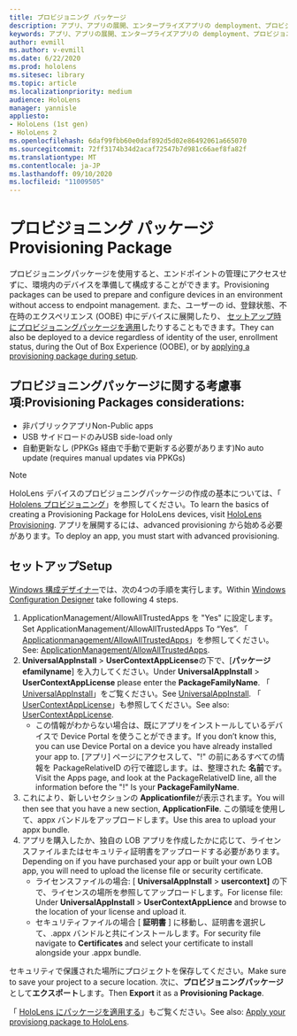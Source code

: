 ```yaml
---
title: プロビジョニング パッケージ
description: アプリ、アプリの展開、エンタープライズアプリの demployment、プロビジョニング
keywords: アプリ、アプリの展開、エンタープライズアプリの demployment、プロビジョニング
author: evmill
ms.author: v-evmill
ms.date: 6/22/2020
ms.prod: hololens
ms.sitesec: library
ms.topic: article
ms.localizationpriority: medium
audience: HoloLens
manager: yannisle
appliesto:
- HoloLens (1st gen)
- HoloLens 2
ms.openlocfilehash: 6daf99fbb60e0daf892d5d02e86492061a665070
ms.sourcegitcommit: 72ff3174b34d2acaf72547b7d981c66aef8fa82f
ms.translationtype: MT
ms.contentlocale: ja-JP
ms.lasthandoff: 09/10/2020
ms.locfileid: "11009505"
---
```

# <span data-ttu-id="67a34-104">プロビジョニング パッケージ</span><span class="sxs-lookup"><span data-stu-id="67a34-104">Provisioning Package</span></span>

<span data-ttu-id="67a34-105">プロビジョニングパッケージを使用すると、エンドポイントの管理にアクセスせずに、環境内のデバイスを準備して構成することができます。</span><span class="sxs-lookup"><span data-stu-id="67a34-105">Provisioning packages can be used to prepare and configure devices in an environment without access to endpoint management.</span></span> <span data-ttu-id="67a34-106">また、ユーザーの id、登録状態、不在時のエクスペリエンス (OOBE) 中にデバイスに展開したり、 [セットアップ時にプロビジョニングパッケージを適用](https://docs.microsoft.com/hololens/hololens-provisioning##apply-a-provisioning-package-to-hololens-during-setup)したりすることもできます。</span><span class="sxs-lookup"><span data-stu-id="67a34-106">They can also be deployed to a device regardless of identity of the user, enrollment status, during the Out of Box Experience (OOBE), or by [applying a provisioning package during setup](https://docs.microsoft.com/hololens/hololens-provisioning##apply-a-provisioning-package-to-hololens-during-setup).</span></span>

## <span data-ttu-id="67a34-107">プロビジョニングパッケージに関する考慮事項:</span><span class="sxs-lookup"><span data-stu-id="67a34-107">Provisioning Packages considerations:</span></span>
* <span data-ttu-id="67a34-108">非パブリックアプリ</span><span class="sxs-lookup"><span data-stu-id="67a34-108">Non-Public apps</span></span>
* <span data-ttu-id="67a34-109">USB サイドロードのみ</span><span class="sxs-lookup"><span data-stu-id="67a34-109">USB side-load only</span></span>
* <span data-ttu-id="67a34-110">自動更新なし (PPKGs 経由で手動で更新する必要があります)</span><span class="sxs-lookup"><span data-stu-id="67a34-110">No auto update (requires manual updates via PPKGs)</span></span>

> [!NOTE] 
> <span data-ttu-id="67a34-111">HoloLens デバイスのプロビジョニングパッケージの作成の基本については、「 [Hololens プロビジョニング](https://docs.microsoft.com/hololens/hololens-provisioning)」を参照してください。</span><span class="sxs-lookup"><span data-stu-id="67a34-111">To learn the basics of creating a Provisioning Package for HoloLens devices, visit [HoloLens Provisioning](https://docs.microsoft.com/hololens/hololens-provisioning).</span></span> <span data-ttu-id="67a34-112">アプリを展開するには、advanced provisioning から始める必要があります。</span><span class="sxs-lookup"><span data-stu-id="67a34-112">To deploy an app, you must start with advanced provisioning.</span></span> 

## <span data-ttu-id="67a34-113">セットアップ</span><span class="sxs-lookup"><span data-stu-id="67a34-113">Setup</span></span>

<span data-ttu-id="67a34-114">[Windows 構成デザイナー](https://www.microsoft.com/store/productId/9NBLGGH4TX22)では、次の4つの手順を実行します。</span><span class="sxs-lookup"><span data-stu-id="67a34-114">Within [Windows Configuration Designer](https://www.microsoft.com/store/productId/9NBLGGH4TX22) take following 4 steps.</span></span>

1. <span data-ttu-id="67a34-115">ApplicationManagement/AllowAllTrustedApps を "Yes" に設定します。</span><span class="sxs-lookup"><span data-stu-id="67a34-115">Set ApplicationManagement/AllowAllTrustedApps To “Yes”.</span></span> <span data-ttu-id="67a34-116">「 [Applicationmanagement/AllowAllTrustedApps](https://docs.microsoft.com/windows/client-management/mdm/policy-csp-applicationmanagement#applicationmanagement-allowalltrustedapps)」を参照してください。</span><span class="sxs-lookup"><span data-stu-id="67a34-116">See: [ApplicationManagement/AllowAllTrustedApps](https://docs.microsoft.com/windows/client-management/mdm/policy-csp-applicationmanagement#applicationmanagement-allowalltrustedapps).</span></span>
2. <span data-ttu-id="67a34-117">**UniversalAppInstall**  >  **UserContextAppLicense**の下で、[**パッケージ efamilyname**] を入力してください。</span><span class="sxs-lookup"><span data-stu-id="67a34-117">Under **UniversalAppInstall** > **UserContextAppLicense** please enter the **PackageFamilyName**.</span></span> <span data-ttu-id="67a34-118">「 [UniversalAppInstall](https://docs.microsoft.com/windows/configuration/wcd/wcd-universalappinstall)」をご覧ください。</span><span class="sxs-lookup"><span data-stu-id="67a34-118">See [UniversalAppInstall](https://docs.microsoft.com/windows/configuration/wcd/wcd-universalappinstall).</span></span> <span data-ttu-id="67a34-119">「 [UserContextAppLicense](https://docs.microsoft.com/windows/configuration/wcd/wcd-universalappinstall#usercontextapplicense)」も参照してください。</span><span class="sxs-lookup"><span data-stu-id="67a34-119">See also: [UserContextAppLicense](https://docs.microsoft.com/windows/configuration/wcd/wcd-universalappinstall#usercontextapplicense).</span></span>
    - <span data-ttu-id="67a34-120">この情報がわからない場合は、既にアプリをインストールしているデバイスで Device Portal を使うことができます。</span><span class="sxs-lookup"><span data-stu-id="67a34-120">If you don’t know this, you can use Device Portal on a device you have already installed your app to.</span></span> <span data-ttu-id="67a34-121">[アプリ] ページにアクセスして、"!" の前にあるすべての情報を PackageRelativeID の行で確認します。は、整理された **名前**です。</span><span class="sxs-lookup"><span data-stu-id="67a34-121">Visit the Apps page, and look at the PackageRelativeID line, all the information before the "!" Is your **PackageFamilyName**.</span></span>
3. <span data-ttu-id="67a34-122">これにより、新しいセクションの **Applicationfile**が表示されます。</span><span class="sxs-lookup"><span data-stu-id="67a34-122">You will then see that you have a new section, **ApplicationFile**.</span></span> <span data-ttu-id="67a34-123">この領域を使用して、appx バンドルをアップロードします。</span><span class="sxs-lookup"><span data-stu-id="67a34-123">Use this area to upload your appx bundle.</span></span> 
4. <span data-ttu-id="67a34-124">アプリを購入したか、独自の LOB アプリを作成したかに応じて、ライセンスファイルまたはセキュリティ証明書をアップロードする必要があります。</span><span class="sxs-lookup"><span data-stu-id="67a34-124">Depending on if you have purchased your app or built your own LOB app, you will need to upload the license file or security certificate.</span></span>
    - <span data-ttu-id="67a34-125">ライセンスファイルの場合: [ **UniversalAppInstall**  >  **usercontext]** の下で、ライセンスの場所を参照してアップロードします。</span><span class="sxs-lookup"><span data-stu-id="67a34-125">For license file: Under **UniversalAppInstall** > **UserContextAppLience** and browse to the location of your license and upload it.</span></span> 
    - <span data-ttu-id="67a34-126">セキュリティファイルの場合 [ **証明書** ] に移動し、証明書を選択して、.appx バンドルと共にインストールします。</span><span class="sxs-lookup"><span data-stu-id="67a34-126">For security file navigate to **Certificates** and select your certificate to install alongside your .appx bundle.</span></span> 

<span data-ttu-id="67a34-127">セキュリティで保護された場所にプロジェクトを保存してください。</span><span class="sxs-lookup"><span data-stu-id="67a34-127">Make sure to save your project to a secure location.</span></span> <span data-ttu-id="67a34-128">次に、**プロビジョニングパッケージ**として**エクスポート**します。</span><span class="sxs-lookup"><span data-stu-id="67a34-128">Then **Export** it as a **Provisioning Package**.</span></span>  
    
<span data-ttu-id="67a34-129">「 [HoloLens にパッケージを適用する](https://docs.microsoft.com/hololens/hololens-provisioning#apply-a-provisioning-package-to-hololens-during-setup)」もご覧ください。</span><span class="sxs-lookup"><span data-stu-id="67a34-129">See also: [Apply your provisiong package to HoloLens](https://docs.microsoft.com/hololens/hololens-provisioning#apply-a-provisioning-package-to-hololens-during-setup).</span></span>
